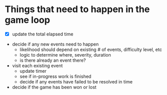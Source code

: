 # Things that need to happen in the game loop
- [X] update the total elapsed time
- decide if any new events need to happen
  - likelihood should depend on existing # of events, difficulty level, etc
  - logic to determine where, severity, duration
  - is there already an event there?
- visit each existing event
  - update timer
  - see if in-progress work is finished
  - decide if any events have failed to be resolved in time
- decide if the game has been won or lost

